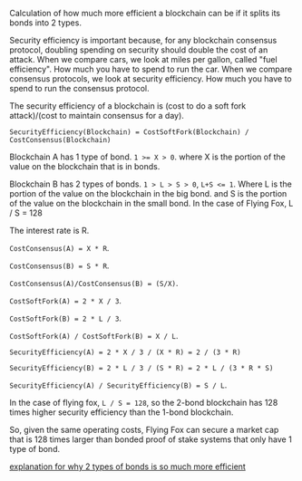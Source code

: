 Calculation of how much more efficient a blockchain can be if it splits its bonds into 2 types.

Security efficiency is important because, for any blockchain consensus protocol, doubling spending on security should double the cost of an attack.
When we compare cars, we look at miles per gallon, called "fuel efficiency". How much you have to spend to run the car.
When we compare consensus protocols, we look at security efficiency. How much you have to spend to run the consensus protocol.

The security efficiency of a blockchain is (cost to do a soft fork attack)/(cost to maintain consensus for a day).

`SecurityEfficiency(Blockchain) = CostSoftFork(Blockchain) / CostConsensus(Blockchain)`

Blockchain A has 1 type of bond. `1 >= X > 0`.
where X is the portion of the value on the blockchain that is in bonds.

Blockchain B has 2 types of bonds. `1 > L > S > 0`, `L+S <= 1`.
Where L is the portion of the value on the blockchain in the big bond.
and S is the portion of the value on the blockchain in the small bond.
In the case of Flying Fox, L / S = 128

The interest rate is R.

`CostConsensus(A) = X * R`.

`CostConsensus(B) = S * R`.

`CostConsensus(A)/CostConsensus(B) = (S/X)`.


`CostSoftFork(A) = 2 * X / 3`.

`CostSoftFork(B) = 2 * L / 3`.

`CostSoftFork(A) / CostSoftFork(B) = X / L`.


`SecurityEfficiency(A) = 2 * X / 3 / (X * R) = 2 / (3 * R)`

`SecurityEfficiency(B) = 2 * L / 3 / (S * R) = 2 * L / (3 * R * S)`

`SecurityEfficiency(A) / SecurityEfficiency(B) = S / L`.


In the case of flying fox, `L / S = 128`, so the 2-bond blockchain has 128 times higher security efficiency than the 1-bond blockchain.

So, given the same operating costs, Flying Fox can secure a market cap that is 128 times larger than bonded proof of stake systems that only have 1 type of bond.

[explanation for why 2 types of bonds is so much more efficient](2_types_of_bonds.md)

